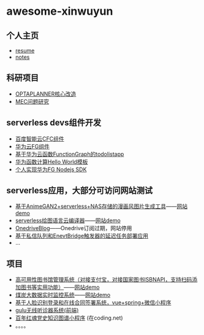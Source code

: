 # awesome-xinwuyun

## 个人主页

+ [resume](https://about.xinwuyun.cloud)
+ [notes](https://xinwuyun.github.io)

## 科研项目

+ [OPTAPLANNER核心改造](https://github.com/xinwuyun/optaplanner-alter)
+ [MEC问题研究](https://github.com/xinwuyun/optaplanner-alter)

## serverless devs组件开发

+ [百度智能云CFC组件](https://github.com/xinwuyun/cfc)
+ [华为云FG组件](https://github.com/xinwuyun/fg)
+ [基于华为云函数FunctionGraph的todolistapp](https://github.com/xinwuyun/FG-todolist-app)
+ [华为函数计算Hello World模板](https://github.com/xinwuyun/start-fg)
+ [个人实现华为FG Nodejs SDK](https://github.com/xinwuyun/function-graph-client)

## serverless应用，大部分可访问网站测试

+ [基于AnimeGAN2+serverless+NAS存储的漫画风图片生成工具](https://github.com/xinwuyun/serverless-ai-demo)——[网站demo](http://face.xinwuyun.cloud)
+ [serverless绘图语言云编译器](https://github.com/xinwuyun/draw-frontend)——[网站demo](https://drawer.xinwuyun.cloud)
+ [OnedriveBlog](https://github.com/xinwuyun/ODBlog)——Onedrive订阅过期，网站停用
+ [基于私信队列和EnevtBridge触发器的延迟任务部署应用](https://github.com/xinwuyun/serverless-delay-task)
+ ...

## 项目

+ [高可用性图书馆管理系统（对接支付宝，对接国家图书ISBNAPI，支持扫码添加图书等实用功能）](https://github.com/SPM-A3/SPM-frontend)——[网站demo](http://spm.xinwuyun.cloud)
+ [煤炭大数据实时监控系统](https://github.com/BigDataWork)——[网站demo](https://bigdatawork.github.io/hailiang-page/)
+ [基于人脸识别登录和在线合同签署系统，vue+spring+微信小程序](https://github.com/xinwuyun/facedec-SHOGOKI)
+ [gulu无线听诊器系统(前端)](https://github.com/gulu)
+ [百年红魂党史知识图谱小程序](https://shlande-repo.coding.net/p/zhishitupu/d/red/git) (在coding.net)
+ 。。。。

